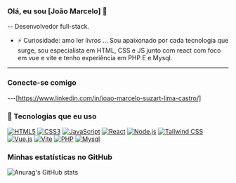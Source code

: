 ### Olá, eu sou [João Marcelo] 👋
-- Desenvolvedor full-stack.
- ⚡ Curiosidade: amo ler livros ...
Sou apaixonado por cada tecnologia que surge, sou especialista em HTML, CSS e JS junto com react com foco em vue e vite e tenho experiência em PHP E e Mysql.
---

### Conecte-se comigo

---[https://www.linkedin.com/in/joao-marcelo-suzart-lima-castro/]

### 🚀 Tecnologias que eu uso

[![HTML5](https://img.shields.io/badge/HTML5-E34F26?style=for-the-badge&logo=html5&logoColor=white)]()
[![CSS3](https://img.shields.io/badge/CSS3-1572B6?style=for-the-badge&logo=css3&logoColor=white)]()
[![JavaScript](https://img.shields.io/badge/JavaScript-F7DF1E?style=for-the-badge&logo=javascript&logoColor=black)]()
[![React](https://img.shields.io/badge/React-20232A?style=for-the-badge&logo=react&logoColor=61DAFB)]()
[![Node.js](https://img.shields.io/badge/Node.js-339933?style=for-the-badge&logo=nodedotjs&logoColor=white)]()
[![Tailwind CSS](https://img.shields.io/badge/Tailwind_CSS-38B2AC?style=for-the-badge&logo=tailwind-css&logoColor=white)]()
[![Vue.js](https://img.shields.io/badge/Vue.js-35495E?style=for-the-badge&logo=vue.js&logoColor=4FC08D)]()
[![Vite](https://img.shields.io/badge/Vite-646CFF?style=for-the-badge&logo=vite&logoColor=white)]()
[![PHP](https://img.shields.io/badge/php-646CFF?style=for-the-badge&logo=php&logoColor=white)]()
[![Mysql](https://img.shields.io/badge/mysql-646CFF?style=for-the-badge&logo=mysql&logoColor=white)]()


### Minhas estatísticas no GitHub

![Anurag's GitHub stats](https://github-readme-stats.vercel.app/api?username=seu-usuario-do-github&show_icons=true&theme=radical)
